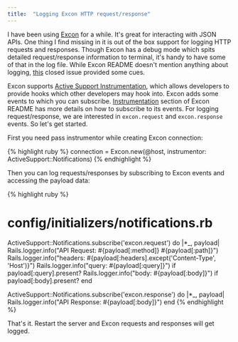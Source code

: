 ```yaml
---
title:  "Logging Excon HTTP request/response"
---
```


I have been using [Excon](https://github.com/excon/excon) for a while. It's great for interacting with JSON APIs. One thing I find missing in it is out of the box support for logging HTTP requests and responses. Though Excon has a debug mode which spits detailed request/response information to terminal, it's handy to have some of that in the log file. While Excon README doesn't mention anything about logging, [this](https://github.com/excon/excon/issues/64) closed issue provided some cues.

Excon supports [Active Support Instrumentation](http://edgeguides.rubyonrails.org/active_support_instrumentation.html), which allows developers to provide hooks which other developers may hook into. Excon adds some events to which you can subscribe. [Instrumentation](https://github.com/excon/excon#instrumentation) section of Excon README has more details on how to subscribe to its events. For logging request/response, we are interested in `excon.request` and `excon.response` events. So let's get started.

First you need pass instrumentor while creating Excon connection:

{% highlight ruby %}
connection = Excon.new(@host, instrumentor: ActiveSupport::Notifications)
{% endhighlight %}

Then you can log requests/responses by subscribing to Excon events and accessing the payload data:

{% highlight ruby %}
# config/initializers/notifications.rb

ActiveSupport::Notifications.subscribe('excon.request') do |*_, payload|
  Rails.logger.info("API Request: #{payload[:method]} #{payload[:path]}")
  Rails.logger.info("headers: #{payload[:headers].except('Content-Type', 'Host')}")
  Rails.logger.info("query: #{payload[:query]}") if payload[:query].present?
  Rails.logger.info("body: #{payload[:body]}") if payload[:body].present?
end

ActiveSupport::Notifications.subscribe('excon.response') do |*_, payload|
  Rails.logger.info("API Response: #{payload[:body]}")
end
{% endhighlight %}

That's it. Restart the server and Excon requests and responses will get logged.
